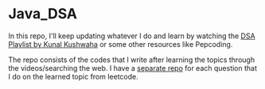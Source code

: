 # Java_DSA
In this repo, I'll keep updating whatever I do and learn by watching the [DSA Playlist by Kunal Kushwaha](https://www.youtube.com/playlist?list=PL9gnSGHSqcnr_DxHsP7AW9ftq0AtAyYqJ) or some other resources like Pepcoding.

The repo consists of the codes that I write after learning the topics through the videos/searching the web.
I have a [separate repo](https://github.com/Arnav-Barman/MyLeetcodeSolutions) for each question that I do on the learned topic from leetcode.
